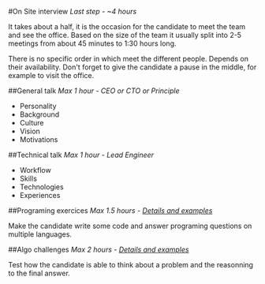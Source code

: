 #On Site interview
*Last step - ~4 hours*

It takes about a half, it is the occasion for the candidate to meet the team and see the office. Based on the size of the team it usually split into 2-5 meetings from about 45 minutes to 1:30 hours long.

There is no specific order in which meet the different people. Depends on their availability. Don't forget to give the candidate a pause in the middle, for example to visit the office.

##General talk
*Max 1 hour - CEO or CTO or Principle*

* Personality
* Background
* Culture
* Vision
* Motivations

##Technical talk
*Max 1 hour - Lead Engineer*

* Workflow
* Skills
* Technologies
* Experiences

##Programing exercices
*Max 1.5 hours - [Details and examples](./Prog)*

Make the candidate write some code and answer programing questions on multiple
languages.

##Algo challenges
*Max 2 hours - [Details and examples](./Algo)*

Test how the candidate is able to think about a problem and the reasonning to
the final answer.
